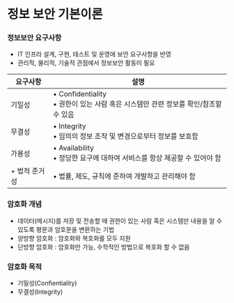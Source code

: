 # 정보 보안 기본이론
### 정보보안 요구사항
- IT 인프라 설계, 구현, 테스트 및 운영에 보안 요구사항을 반영
- 관리적, 물리적, 기술적 관점에서 정보보안 활동이 필요

| 요구사항     | 설명                                                          |
| -------- | ----------------------------------------------------------- |
| 기밀성      | • Confidentiality<br>• 권한이 있는 사람 혹은 시스템만 관련 정보를 확인/참조할 수 있음 |
| 무결성      | • Integrity<br>• 임의의 정보 조작 및 변경으로부터 정보를 보호함                 |
| 가용성      | • Availability<br>• 정당한 요구에 대하여 서비스를 항상 제공할 수 있어야 함         |
| + 법적 준거성 | • 법률, 제도, 규칙에 준하여 개발하고 관리해야 함                               |
### 암호화 개념
- 데이터(메시지)를 저장 및 전송할 때 권한이 있는 사람 혹은 시스템만 내용을 알 수 있도록 평문과 암호문을 변환하는 기법
- 양방향 암호화 : 암호화와 복호화를 모두 지원
- 단방향 암호화 : 암호화만 가능, 수학적인 방법으로 복호화 할 수 없음

### 암호화 목적
- 기밀성(Confientiality)
- 무결성(Integrity)